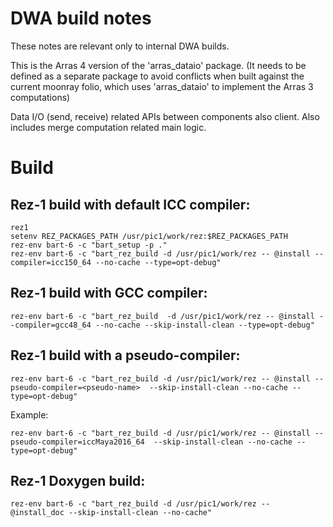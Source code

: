 # DWA build notes
These notes are relevant only to internal DWA builds.

This is the Arras 4 version of the 'arras_dataio' package. (It needs to
be defined as a separate package to avoid conflicts when built against the
current moonray folio, which uses 'arras_dataio' to implement the Arras 3
computations)

Data I/O (send, receive) related APIs between components also client.
Also includes merge computation related main logic.

Build
=====
## Rez-1 build with default ICC compiler:

    rez1
    setenv REZ_PACKAGES_PATH /usr/pic1/work/rez:$REZ_PACKAGES_PATH
    rez-env bart-6 -c "bart_setup -p ."
    rez-env bart-6 -c "bart_rez_build -d /usr/pic1/work/rez -- @install --compiler=icc150_64 --no-cache --type=opt-debug"
    

## Rez-1 build with GCC compiler:

    rez-env bart-6 -c "bart_rez_build  -d /usr/pic1/work/rez -- @install --compiler=gcc48_64 --no-cache --skip-install-clean --type=opt-debug"

## Rez-1 build with a pseudo-compiler: 

    rez-env bart-6 -c "bart_rez_build -d /usr/pic1/work/rez -- @install --pseudo-compiler=<pseudo-name>  --skip-install-clean --no-cache --type=opt-debug"
    
Example:

    rez-env bart-6 -c "bart_rez_build -d /usr/pic1/work/rez -- @install --pseudo-compiler=iccMaya2016_64  --skip-install-clean --no-cache --type=opt-debug"
    
## Rez-1 Doxygen build:

    rez-env bart-6 -c "bart_rez_build -d /usr/pic1/work/rez -- @install_doc --skip-install-clean --no-cache"
    

